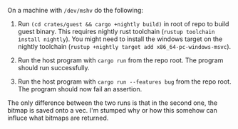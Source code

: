 On a machine with `/dev/mshv` do the following:

1. Run `(cd crates/guest && cargo +nightly build)` in root of repo to build guest binary. This requires nightly rust toolchain (`rustup toolchain install nightly`). You might need to install the windows target on the nightly toolchain (`rustup +nightly target add x86_64-pc-windows-msvc`).

2. Run the host program with `cargo run` from the repo root. The program should run successfully.

3. Run the host program with `cargo run --features bug` from the repo root. The program should now fail an assertion.

The only difference between the two runs is that in the second one, the bitmap is saved onto a vec. I'm stumped why or how this somehow can influce what bitmaps are returned.